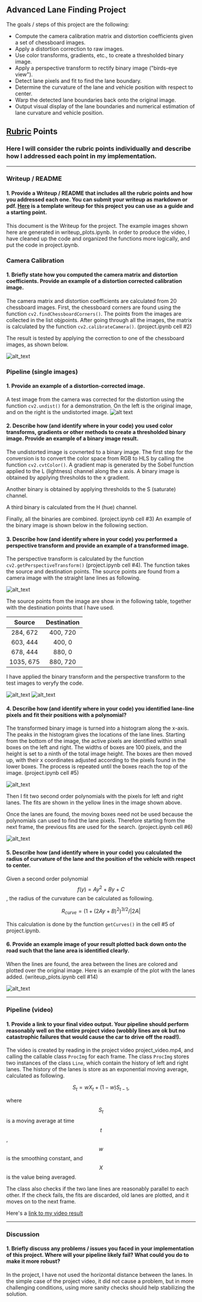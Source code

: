 ## Advanced Lane Finding Project

The goals / steps of this project are the following:

* Compute the camera calibration matrix and distortion coefficients given a set of chessboard images.
* Apply a distortion correction to raw images.
* Use color transforms, gradients, etc., to create a thresholded binary image.
* Apply a perspective transform to rectify binary image ("birds-eye view").
* Detect lane pixels and fit to find the lane boundary.
* Determine the curvature of the lane and vehicle position with respect to center.
* Warp the detected lane boundaries back onto the original image.
* Output visual display of the lane boundaries and numerical estimation of lane curvature and vehicle position.

[//]: # (Image References)

[imageUndist]: ./output_images/undistorted_chess.jpg "Undistorted Chess"
[imageUndistCam]: ./output_images/undistorted_camera.jpg "Undistorted Camera"
[imagePerspective]: ./output_images/transform_straight_lines1.jpg "Perspective"
[imageWarped1]: ./output_images/test_warped_0.jpg "Warped 1"
[imageWarped2]: ./output_images/test_warped_1.jpg "Warped 2"
[imageBox]: ./output_images/box_search.png "Box Search"
[imagePoly]: ./output_images/poly_search.png "Box Search"
[imageLines]: ./output_images/advanced_lines.jpg "Lines"

[image1]: ./examples/undistort_output.png "Undistorted"
[image2]: ./test_images/test1.jpg "Road Transformed"
[image3]: ./examples/binary_combo_example.jpg "Binary Example"
[image4]: ./examples/warped_straight_lines.jpg "Warp Example"
[image5]: ./examples/color_fit_lines.jpg "Fit Visual"
[image6]: ./examples/example_output.jpg "Output"
[video1]: ./project_video.mp4 "Video"

## [Rubric](https://review.udacity.com/#!/rubrics/571/view) Points

### Here I will consider the rubric points individually and describe how I addressed each point in my implementation.  

---

### Writeup / README

#### 1. Provide a Writeup / README that includes all the rubric points and how you addressed each one.  You can submit your writeup as markdown or pdf.  [Here](https://github.com/udacity/CarND-Advanced-Lane-Lines/blob/master/writeup_template.md) is a template writeup for this project you can use as a guide and a starting point.  

This document is the Writeup for the project. The example images shown here are generated in writeup_plots.ipynb. In order to produce the video, I have cleaned up the code and organized the functions more logically, and put the code in project.ipynb.

### Camera Calibration

#### 1. Briefly state how you computed the camera matrix and distortion coefficients. Provide an example of a distortion corrected calibration image.

The camera matrix and distortion coefficients are calculated from 20 chessboard images. First, the chessboard corners are found using the function `cv2.findChessboardCorners()`. The points from the images are collected in the list objpoints. After going through all the images, the matrix is calculated by the function `cv2.calibrateCamera()`. (project.ipynb cell #2)

The result is tested by applying the correction to one of the chessboard images, as shown below.

![alt_text][imageUndist]

### Pipeline (single images)

#### 1. Provide an example of a distortion-corrected image.

A test image from the camera was corrected for the distortion using the function `cv2.undist()` for a demonstration. On the left is the original image, and on the right is the undistorted image.
![alt text][imageUndistCam]

#### 2. Describe how (and identify where in your code) you used color transforms, gradients or other methods to create a thresholded binary image.  Provide an example of a binary image result.

The undistorted image is covnerted to a binary image. The first step for the conversion is to convert the color space from RGB to HLS by calling the function `cv2.cvtColor()`. A gradient map is generated by the Sobel function applied to the L (lightness) channel along the x axis. A binary image is obtained by applying thresholds to the x gradient.

Another binary is obtained by applying thresholds to the S (saturate) channel.

A third binary is calculated from the H (hue) channel.

Finally, all the binaries are combined. (project.ipynb cell #3) An example of the binary image is shown below in the following section.

#### 3. Describe how (and identify where in your code) you performed a perspective transform and provide an example of a transformed image.

The perspective transform is calculated by the function `cv2.getPerspectiveTransform()` (project.ipynb cell #4). The function takes the source and destination points. The source points are found from a camera image with the straight lane lines as following.

![alt_text][imagePerspective]

The source points from the image are show in the following table, together with the destination points that I have used.

| Source        | Destination   | 
|:-------------:|:-------------:| 
| 284, 672      | 400, 720      | 
| 603, 444      | 400, 0        |
| 678, 444      | 880, 0        |
| 1035, 675     | 880, 720      |

I have applied the binary transform and the perspective transform to the test images to veryfy the code.

![alt_text][imageWarped1]
![alt_text][imageWarped2]

#### 4. Describe how (and identify where in your code) you identified lane-line pixels and fit their positions with a polynomial?

The transformed binary image is turned into a histogram along the x-axis. The peaks in the histogram gives the locations of the lane lines. Starting from the bottom of the image, the active pixels are identified within small boxes on the left and right. The widths of boxes are 100 pixels, and the height is set to a ninth of the total image height. The boxes are then moved up, with their x coordinates adjusted according to the pixels found in the lower boxes. The process is repeated until the boxes reach the top of the image. (project.ipynb cell #5)

![alt_text][imageBox]

Then I fit two second order polynomials with the pixels for left and right lanes. The fits are shown in the yellow lines in the image shown above.

Once the lanes are found, the moving boxes need not be used because the polynomials can used to find the lane pixels. Therefore starting from the next frame, the previous fits are used for the search. (project.ipynb cell #6)

![alt_text][imagePoly]

#### 5. Describe how (and identify where in your code) you calculated the radius of curvature of the lane and the position of the vehicle with respect to center.

Given a second order polynomial $$f(y) = Ay^2 + By + C$$, the radius of the curvature can be calculated as following.

$$
R_{curve} = (1+(2Ay+B)^{2})^{3/2}/{|2A|}
$$

This calculation is done by the function `getCurves()` in the cell #5 of project.ipynb.


#### 6. Provide an example image of your result plotted back down onto the road such that the lane area is identified clearly.

When the lines are found, the area between the lines are colored and plotted over the original image. Here is an example of the plot with the lanes added. (writeup_plots.ipynb cell #14)

![alt_text][imageLines]


---

### Pipeline (video)

#### 1. Provide a link to your final video output.  Your pipeline should perform reasonably well on the entire project video (wobbly lines are ok but no catastrophic failures that would cause the car to drive off the road!).

The video is created by reading in the project video project_video.mp4, and calling the callable class `ProcImg` for each frame. The class `ProcImg` stores two instances of the class `Line`, which contain the history of left and right lanes. The history of the lanes is store as an exponential moving average, calculated as following.

$$S_t = \textit{w} X_t + (1 - \textit{w}) S_{t-1},$$

where $$S_t$$ is a moving average at time $$t$$, $$\textit{w}$$ is the smoothing constant, and $$X$$ is the value being averaged.

The class also checks if the two lane lines are reasonably parallel to each other. If the check fails, the fits are discarded, old lanes are plotted, and it moves on to the next frame.

Here's a [link to my video result](./output_images/project.mp4)

---

### Discussion

#### 1. Briefly discuss any problems / issues you faced in your implementation of this project.  Where will your pipeline likely fail?  What could you do to make it more robust?

In the project, I have not used the horizontal distance between the lanes. In the simple case of the project video, it did not cause a problem, but in more challenging conditions, using more sanity checks should help stabilizing the solution.

